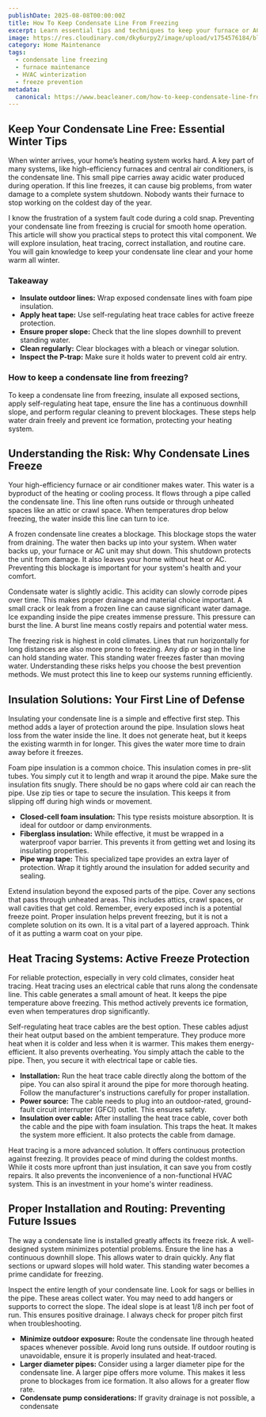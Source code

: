 ```yaml
---
publishDate: 2025-08-08T00:00:00Z
title: How To Keep Condensate Line From Freezing
excerpt: Learn essential tips and techniques to keep your furnace or AC condensate line from freezing, preventing costly damage and ensuring efficient operation.
image: https://res.cloudinary.com/dky6urpy2/image/upload/v1754576184/blog_image_1754576183_rv5ayv.webp
category: Home Maintenance
tags:
  - condensate line freezing
  - furnace maintenance
  - HVAC winterization
  - freeze prevention
metadata:
  canonical: https://www.beacleaner.com/how-to-keep-condensate-line-from-freezing
---
```


## Keep Your Condensate Line Free: Essential Winter Tips

When winter arrives, your home’s heating system works hard. A key part of many systems, like high-efficiency furnaces and central air conditioners, is the condensate line. This small pipe carries away acidic water produced during operation. If this line freezes, it can cause big problems, from water damage to a complete system shutdown. Nobody wants their furnace to stop working on the coldest day of the year.

I know the frustration of a system fault code during a cold snap. Preventing your condensate line from freezing is crucial for smooth home operation. This article will show you practical steps to protect this vital component. We will explore insulation, heat tracing, correct installation, and routine care. You will gain knowledge to keep your condensate line clear and your home warm all winter.

### Takeaway

*   **Insulate outdoor lines:** Wrap exposed condensate lines with foam pipe insulation.
*   **Apply heat tape:** Use self-regulating heat trace cables for active freeze protection.
*   **Ensure proper slope:** Check that the line slopes downhill to prevent standing water.
*   **Clean regularly:** Clear blockages with a bleach or vinegar solution.
*   **Inspect the P-trap:** Make sure it holds water to prevent cold air entry.

### How to keep a condensate line from freezing?

To keep a condensate line from freezing, insulate all exposed sections, apply self-regulating heat tape, ensure the line has a continuous downhill slope, and perform regular cleaning to prevent blockages. These steps help water drain freely and prevent ice formation, protecting your heating system.

## Understanding the Risk: Why Condensate Lines Freeze

Your high-efficiency furnace or air conditioner makes water. This water is a byproduct of the heating or cooling process. It flows through a pipe called the condensate line. This line often runs outside or through unheated spaces like an attic or crawl space. When temperatures drop below freezing, the water inside this line can turn to ice.

A frozen condensate line creates a blockage. This blockage stops the water from draining. The water then backs up into your system. When water backs up, your furnace or AC unit may shut down. This shutdown protects the unit from damage. It also leaves your home without heat or AC. Preventing this blockage is important for your system's health and your comfort.

Condensate water is slightly acidic. This acidity can slowly corrode pipes over time. This makes proper drainage and material choice important. A small crack or leak from a frozen line can cause significant water damage. Ice expanding inside the pipe creates immense pressure. This pressure can burst the line. A burst line means costly repairs and potential water mess.

The freezing risk is highest in cold climates. Lines that run horizontally for long distances are also more prone to freezing. Any dip or sag in the line can hold standing water. This standing water freezes faster than moving water. Understanding these risks helps you choose the best prevention methods. We must protect this line to keep our systems running efficiently.

## Insulation Solutions: Your First Line of Defense

Insulating your condensate line is a simple and effective first step. This method adds a layer of protection around the pipe. Insulation slows heat loss from the water inside the line. It does not generate heat, but it keeps the existing warmth in for longer. This gives the water more time to drain away before it freezes.

Foam pipe insulation is a common choice. This insulation comes in pre-slit tubes. You simply cut it to length and wrap it around the pipe. Make sure the insulation fits snugly. There should be no gaps where cold air can reach the pipe. Use zip ties or tape to secure the insulation. This keeps it from slipping off during high winds or movement.

*   **Closed-cell foam insulation:** This type resists moisture absorption. It is ideal for outdoor or damp environments.
*   **Fiberglass insulation:** While effective, it must be wrapped in a waterproof vapor barrier. This prevents it from getting wet and losing its insulating properties.
*   **Pipe wrap tape:** This specialized tape provides an extra layer of protection. Wrap it tightly around the insulation for added security and sealing.

Extend insulation beyond the exposed parts of the pipe. Cover any sections that pass through unheated areas. This includes attics, crawl spaces, or wall cavities that get cold. Remember, every exposed inch is a potential freeze point. Proper insulation helps prevent freezing, but it is not a complete solution on its own. It is a vital part of a layered approach. Think of it as putting a warm coat on your pipe.

## Heat Tracing Systems: Active Freeze Protection

For reliable protection, especially in very cold climates, consider heat tracing. Heat tracing uses an electrical cable that runs along the condensate line. This cable generates a small amount of heat. It keeps the pipe temperature above freezing. This method actively prevents ice formation, even when temperatures drop significantly.

Self-regulating heat trace cables are the best option. These cables adjust their heat output based on the ambient temperature. They produce more heat when it is colder and less when it is warmer. This makes them energy-efficient. It also prevents overheating. You simply attach the cable to the pipe. Then, you secure it with electrical tape or cable ties.

*   **Installation:** Run the heat trace cable directly along the bottom of the pipe. You can also spiral it around the pipe for more thorough heating. Follow the manufacturer's instructions carefully for proper installation.
*   **Power source:** The cable needs to plug into an outdoor-rated, ground-fault circuit interrupter (GFCI) outlet. This ensures safety.
*   **Insulation over cable:** After installing the heat trace cable, cover both the cable and the pipe with foam insulation. This traps the heat. It makes the system more efficient. It also protects the cable from damage.

Heat tracing is a more advanced solution. It offers continuous protection against freezing. It provides peace of mind during the coldest months. While it costs more upfront than just insulation, it can save you from costly repairs. It also prevents the inconvenience of a non-functional HVAC system. This is an investment in your home's winter readiness.

## Proper Installation and Routing: Preventing Future Issues

The way a condensate line is installed greatly affects its freeze risk. A well-designed system minimizes potential problems. Ensure the line has a continuous downhill slope. This allows water to drain quickly. Any flat sections or upward slopes will hold water. This standing water becomes a prime candidate for freezing.

Inspect the entire length of your condensate line. Look for sags or bellies in the pipe. These areas collect water. You may need to add hangers or supports to correct the slope. The ideal slope is at least 1/8 inch per foot of run. This ensures positive drainage. I always check for proper pitch first when troubleshooting.

*   **Minimize outdoor exposure:** Route the condensate line through heated spaces whenever possible. Avoid long runs outside. If outdoor routing is unavoidable, ensure it is properly insulated and heat-traced.
*   **Larger diameter pipes:** Consider using a larger diameter pipe for the condensate line. A larger pipe offers more volume. This makes it less prone to blockages from ice formation. It also allows for a greater flow rate.
*   **Condensate pump considerations:** If gravity drainage is not possible, a condensate